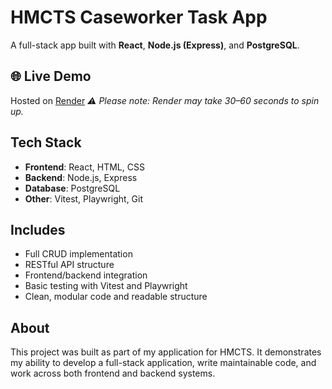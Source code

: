 # HMCTS Caseworker Task App

A full-stack app built with **React**, **Node.js (Express)**, and **PostgreSQL**.

## 🌐 Live Demo  
Hosted on [Render](https://hmcts-caseworker-task-app.onrender.com/)
_⚠️ Please note: Render may take 30–60 seconds to spin up._

## Tech Stack  
- **Frontend**: React, HTML, CSS  
- **Backend**: Node.js, Express  
- **Database**: PostgreSQL  
- **Other**: Vitest, Playwright, Git

## Includes
- Full CRUD implementation  
- RESTful API structure  
- Frontend/backend integration  
- Basic testing with Vitest and Playwright  
- Clean, modular code and readable structure

## About  
This project was built as part of my application for HMCTS.
It demonstrates my ability to develop a full-stack application, write maintainable code, and work across both frontend and backend systems.



